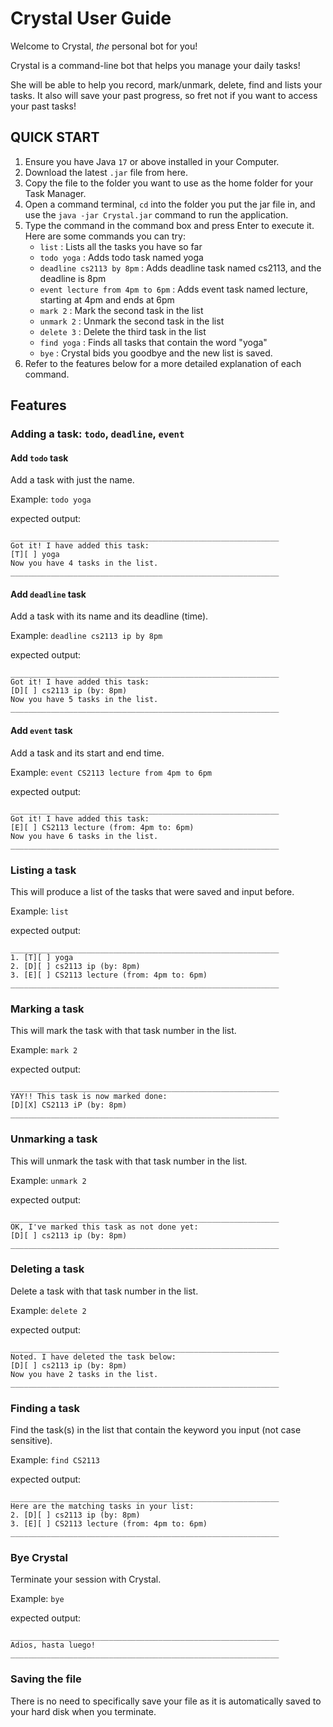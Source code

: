 # Crystal User Guide

Welcome to Crystal, _the_ personal bot for you!

Crystal is a command-line bot that helps you manage your daily tasks!

She will be able to help you record, mark/unmark, delete, find and lists 
your tasks. It also will save your past progress, so fret not if you want
to access your past tasks!

## QUICK START
1. Ensure you have Java `17` or above installed in your Computer.
2. Download the latest `.jar` file from here.
3. Copy the file to the folder you want to use as the home folder 
for your Task Manager.
4. Open a command terminal, `cd` into the folder you put the jar file in, 
and use the `java -jar Crystal.jar` command to run the application.
5. Type the command in the command box and press Enter to execute it.
Here are some commands you can try:
    - `list` : Lists all the tasks you have so far
    - `todo yoga` : Adds todo task named yoga
    - `deadline cs2113 by 8pm` : Adds deadline task named cs2113, and the deadline is 8pm
    - `event lecture from 4pm to 6pm` : Adds event task named lecture, starting at 4pm and ends at 6pm
    - `mark 2` : Mark the second task in the list
    - `unmark 2` : Unmark the second task in the list
    - `delete 3` : Delete the third task in the list
    - `find yoga` : Finds all tasks that contain the word "yoga"
    - `bye` : Crystal bids you goodbye and the new list is saved.
6. Refer to the features below for a more detailed explanation of each command.

## Features

### Adding a task: `todo`, `deadline`, `event`

#### Add `todo` task

Add a task with just the name.

Example: `todo yoga`

expected output:
```
____________________________________________________________
Got it! I have added this task:
[T][ ] yoga
Now you have 4 tasks in the list.
____________________________________________________________

```

#### Add `deadline` task

Add a task with its name and its deadline (time).

Example: `deadline cs2113 ip by 8pm`

expected output:
```
____________________________________________________________
Got it! I have added this task:
[D][ ] cs2113 ip (by: 8pm)
Now you have 5 tasks in the list.
____________________________________________________________
```

#### Add `event` task

Add a task and its start and end time.

Example: `event CS2113 lecture from 4pm to 6pm`

expected output:
```
____________________________________________________________
Got it! I have added this task:
[E][ ] CS2113 lecture (from: 4pm to: 6pm)
Now you have 6 tasks in the list.
____________________________________________________________
```

### Listing a task

This will produce a list of the tasks that were saved and input before.

Example: `list`

expected output:
```
____________________________________________________________
1. [T][ ] yoga
2. [D][ ] cs2113 ip (by: 8pm)
3. [E][ ] CS2113 lecture (from: 4pm to: 6pm)
____________________________________________________________
```

### Marking a task

This will mark the task with that task number in the list.

Example: `mark 2`

expected output:
```
____________________________________________________________
YAY!! This task is now marked done:
[D][X] CS2113 iP (by: 8pm)
____________________________________________________________

```
### Unmarking a task
This will unmark the task with that task number in the list.

Example: `unmark 2`

expected output:
```
____________________________________________________________
OK, I've marked this task as not done yet:
[D][ ] cs2113 ip (by: 8pm)
____________________________________________________________
```
### Deleting a task
Delete a task with that task number in the list.

Example: `delete 2`

expected output:
```
____________________________________________________________
Noted. I have deleted the task below: 
[D][ ] cs2113 ip (by: 8pm)
Now you have 2 tasks in the list.
____________________________________________________________
```

### Finding a task
Find the task(s) in the list that contain the keyword you input
(not case sensitive).

Example: `find CS2113`

expected output:
```
____________________________________________________________
Here are the matching tasks in your list:
2. [D][ ] cs2113 ip (by: 8pm)
3. [E][ ] CS2113 lecture (from: 4pm to: 6pm)
____________________________________________________________
```

### Bye Crystal
Terminate your session with Crystal.

Example: `bye`

expected output:
```
____________________________________________________________
Adios, hasta luego!
____________________________________________________________
```
### Saving the file
There is no need to specifically save your file as it is automatically
saved to your hard disk when you terminate.